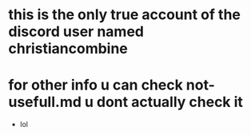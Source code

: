 # this is the only true account of the discord user named christiancombine
# for other info u can check not-usefull.md  u dont actually check it
- lol
